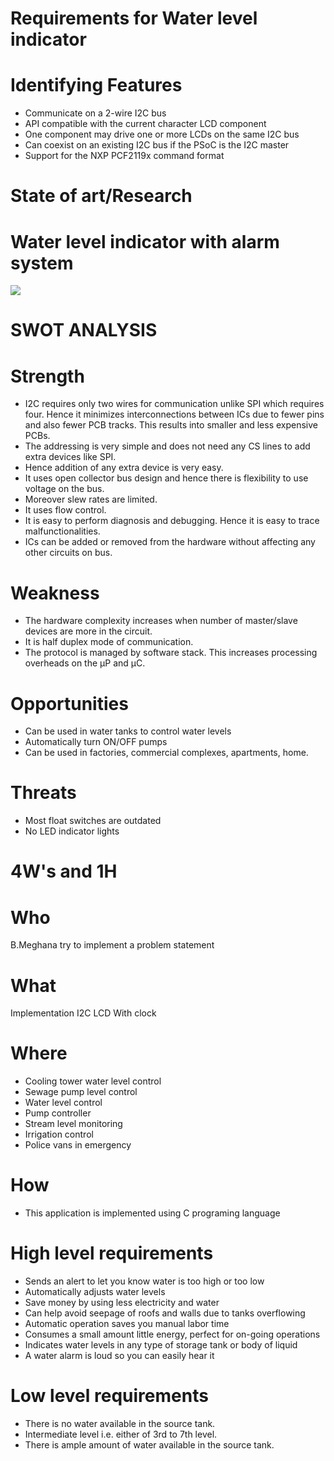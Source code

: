 # Requirements for Water level indicator
# Identifying Features
- Communicate on a 2-wire I2C bus
-  API compatible with the current character LCD component
- One component may drive one or more LCDs on the same I2C bus
- Can coexist on an existing I2C bus if the PSoC is the I2C master
- Support for the NXP PCF2119x command format

# State of art/Research
# Water level indicator with alarm system
![](https://s3.ap-south-1.amazonaws.com/rzp-prod-merchant-assets/payment-link/description/water-tank-500x500_DUGTX5ronA5YgC.jpg)

# SWOT ANALYSIS
# Strength
- I2C requires only two wires for communication unlike SPI which requires four. Hence it minimizes interconnections between ICs due to 
   fewer pins and also fewer PCB tracks. This results into smaller and less expensive PCBs.
- The addressing is very simple and does not need any CS lines to add extra devices like SPI. 
- Hence addition of any extra device is very easy.
- It uses open collector bus design and hence there is flexibility to use voltage on the bus.
-  Moreover slew rates are limited.
- It uses flow control.
- It is easy to perform diagnosis and debugging. Hence it is easy to trace malfunctionalities.
- ICs can be added or removed from the hardware without affecting any other circuits on bus.
# Weakness
-  The hardware complexity increases when number of master/slave devices are more in the circuit.
- It is half duplex mode of communication.
- The protocol is managed by software stack. This increases processing overheads on the µP and µC.
# Opportunities
 - Can be used in water tanks to control water levels
 - Automatically turn ON/OFF pumps
 - Can be used in factories, commercial complexes, apartments, home.
#  Threats
 - Most float switches are outdated
 - No LED indicator lights
# 4W's and 1H

# Who
B.Meghana try to implement a problem statement
# What
Implementation I2C LCD With clock
# Where
 - Cooling tower water level control
 - Sewage pump level control
 - Water level control
 - Pump controller
 - Stream level monitoring
 - Irrigation control
 - Police vans in emergency
 # How
 - This application is implemented using C programing language
# High level requirements
 - Sends an alert to let you know water is too high or too low
 - Automatically adjusts water levels
 - Save money by using less electricity and water
 - Can help avoid seepage of roofs and walls due to tanks overflowing
 - Automatic operation saves you manual labor time
 - Consumes a small amount little energy, perfect for on-going operations
 - Indicates water levels in any type of storage tank or body of liquid
 - A water alarm is loud so you can easily hear it
# Low level requirements
 - There is no water available in the source tank.
 - Intermediate level i.e. either of 3rd to 7th level.
 - There is ample amount of water available in the source tank.
